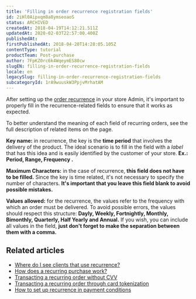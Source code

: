 ```yaml
---
title: 'Filling in order recurrence registration fields'
id: 2iHl0Aipxqm8a8ymseoaoS
status: ARCHIVED
createdAt: 2018-04-19T14:12:21.511Z
updatedAt: 2020-02-03T22:57:00.400Z
publishedAt: 
firstPublishedAt: 2018-04-20T14:28:05.105Z
contentType: tutorial
productTeam: Post-purchase
author: 7FpKZ0rc6k4WqeymES80cw
slugEN: filling-in-order-recurrence-registration-fields
locale: en
legacySlug: filling-in-order-recurrence-registration-fields
subcategoryId: 1rA9wuuskW3PpjvMrhatAM
---
```


After setting up the [order recurrence](/en/tutorial/configuring-recurrent-orders) in your store Admin, it's important to properly fill in the recurrence-related fields to ensure that it works as expected.

To better understand the meaning of each field of recurring orders, see the full description of related items on the page.

__Key name:__ in recurrence, the key is the __time period__ that involves the delivery of the product. The ideal scenario is to fill in the field with a *label* that has this idea and is easily identified by the customer of your store. __Ex.: Period, Range, Frequency .__

__Maximum Characters:__ in the case of recurrence, __this field does not have to be filled.__ Since the key is time related, it's not necessary to specify the number of characters. __It's important that you leave this field blank to avoid possible mistakes.__

__Values allowed:__ for the recurrence, the values refer to the frequency with which an order must be delivered. To avoid possible errors, the values should respect this structure: __Dayly, Weekly, Fortnightly, Monthly, Bimonthly, Quarterly, Half Yearly and Annual.__ If you wish, you can include all values in the field, __just don't forget to make the separation between them with a comma.__

## Related articles
- [Where do I see clients that use recurrence?](/en/faq/where-do-i-see-clients-that-use-recurrence)
- [How does a recurring purchase work?](/en/faq/how-does-recurring-purchase-work)
- [Transacting a recurring order without CVV](/en/tutorial/transacting-recurring-order-without-cvv)
- [Transacting a recurring order through card tokenization](/en/tutorial/transacting-recurring-order-through-card-tokenization)
- [How to set up recurrence in payment conditions](/en/tutorial/how-to-set-up-recurrence-in-payment-conditions%20)
